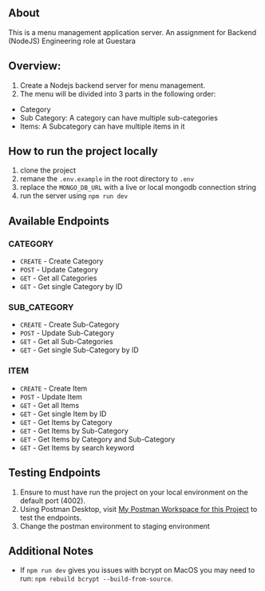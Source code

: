 ## About

This is a menu management application server. An assignment for Backend (NodeJS) Engineering role at Guestara

## Overview:

1. Create a Nodejs backend server for menu management. 
2. The menu will be divided into 3 parts in the following order:
  - Category
  - Sub Category: A category can have multiple sub-categories
  - Items: A Subcategory can have multiple items in it

## How to run the project locally

1. clone the project
2. remane the `.env.example` in the root directory to `.env`
3. replace the `MONGO_DB_URL` with a live or local mongodb connection string
4. run the server using `npm run dev`

## Available Endpoints

### CATEGORY

- `CREATE` - Create Category
- `POST` - Update Category
- `GET` - Get all Categories
- `GET` - Get single Category by ID

### SUB_CATEGORY

- `CREATE` - Create Sub-Category
- `POST` - Update Sub-Category
- `GET` - Get all Sub-Categories
- `GET` - Get single Sub-Category by ID

### ITEM

- `CREATE` - Create Item
- `POST` - Update Item
- `GET` - Get all Items
- `GET` - Get single Item by ID
- `GET` - Get Items by Category
- `GET` - Get Items by Sub-Category
- `GET` - Get Items by Category and Sub-Category
- `GET` - Get Items by search keyword

## Testing Endpoints

1. Ensure to must have run the project on your local environment on the default port (4002).
2. Using Postman Desktop, visit [My Postman Workspace for this Project](https://www.postman.com/yemicoded/workspace/menu-management/overview) to test the endpoints.
3. Change the postman environment to staging environment

## Additional Notes

- If `npm run dev` gives you issues with bcrypt on MacOS you may need to run: `npm rebuild bcrypt --build-from-source`. 
